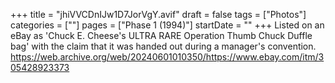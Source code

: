 +++
title = "jhiVVCDnIJw1D7JorVgY.avif"
draft = false
tags = ["Photos"]
categories = [""]
pages = ["Phase 1 (1994)"]
startDate = ""
+++
Listed on an eBay as 'Chuck E. Cheese's ULTRA RARE Operation Thumb Chuck Duffle bag' with the claim that it was handed out during a manager's convention. https://web.archive.org/web/20240601010350/https://www.ebay.com/itm/305428923373
